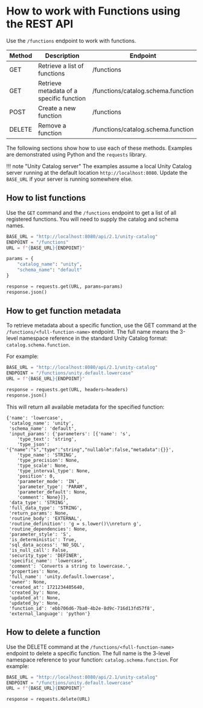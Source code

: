 # How to work with Functions using the REST API

Use the `/functions` endpoint to work with functions.

| Method | Description                              | Endpoint                           |
| ------ | ---------------------------------------- | ---------------------------------- |
| GET    | Retrieve a list of functions             | /functions                         |
| GET    | Retrieve metadata of a specific function | /functions/catalog.schema.function |
| POST   | Create a new function                    | /functions                         |
| DELETE | Remove a function                        | /functions/catalog.schema.function |

The following sections show how to use each of these methods. Examples are demonstrated using Python and the `requests` library.

<!-- prettier-ignore -->
!!! note "Unity Catalog server"
    The examples assume a local Unity Catalog server running at the default location `http://localhost:8080`. Update the `BASE_URL` if your server is running somewhere else.

## How to list functions

Use the `GET` command and the `/functions` endpoint to get a list of all registered functions. You will need to supply the catalog and schema names.

```python
BASE_URL = "http://localhost:8080/api/2.1/unity-catalog"
ENDPOINT = "/functions"
URL = f"{BASE_URL}{ENDPOINT}"

params = {
    "catalog_name": "unity",
    "schema_name": "default"
}

response = requests.get(URL, params=params)
response.json()
```

## How to get function metadata

To retrieve metadata about a specific function, use the GET command at the `/functions/<full-function-name>` endpoint. The full name means the 3-level namespace reference in the standard Unity Catalog format: `catalog.schema.function`.

For example:

```python
BASE_URL = "http://localhost:8080/api/2.1/unity-catalog"
ENDPOINT = "/functions/unity.default.lowercase"
URL = f"{BASE_URL}{ENDPOINT}"

response = requests.get(URL, headers=headers)
response.json()
```

This will return all available metadata for the specified function:

```
{'name': 'lowercase',
 'catalog_name': 'unity',
 'schema_name': 'default',
 'input_params': {'parameters': [{'name': 's',
    'type_text': 'string',
    'type_json': '{"name":"s","type":"string","nullable":false,"metadata":{}}',
    'type_name': 'STRING',
    'type_precision': None,
    'type_scale': None,
    'type_interval_type': None,
    'position': 0,
    'parameter_mode': 'IN',
    'parameter_type': 'PARAM',
    'parameter_default': None,
    'comment': None}]},
 'data_type': 'STRING',
 'full_data_type': 'STRING',
 'return_params': None,
 'routine_body': 'EXTERNAL',
 'routine_definition': 'g = s.lower()\\nreturn g',
 'routine_dependencies': None,
 'parameter_style': 'S',
 'is_deterministic': True,
 'sql_data_access': 'NO_SQL',
 'is_null_call': False,
 'security_type': 'DEFINER',
 'specific_name': 'lowercase',
 'comment': 'Converts a string to lowercase.',
 'properties': None,
 'full_name': 'unity.default.lowercase',
 'owner': None,
 'created_at': 1721234405640,
 'created_by': None,
 'updated_at': None,
 'updated_by': None,
 'function_id': 'ebb706d6-7ba0-4b2e-8d9c-716d13fd57f8',
 'external_language': 'python'}
```

## How to delete a function

Use the DELETE command at the `/functions/<full-function-name>` endpoint to delete a specific function. The full name is the 3-level namespace reference to your function: `catalog.schema.function`. For example:

```python
BASE_URL = "http://localhost:8080/api/2.1/unity-catalog"
ENDPOINT = "/functions/unity.default.lowercase"
URL = f"{BASE_URL}{ENDPOINT}"

response = requests.delete(URL)
```
